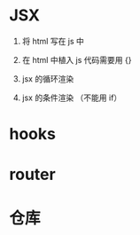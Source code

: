 # JSX
1. 将 html 写在 js 中
2. 在 html 中植入 js 代码需要用 {}

3. jsx 的循环渲染
4. jsx 的条件渲染 （不能用 if）



# hooks

# router

# 仓库

